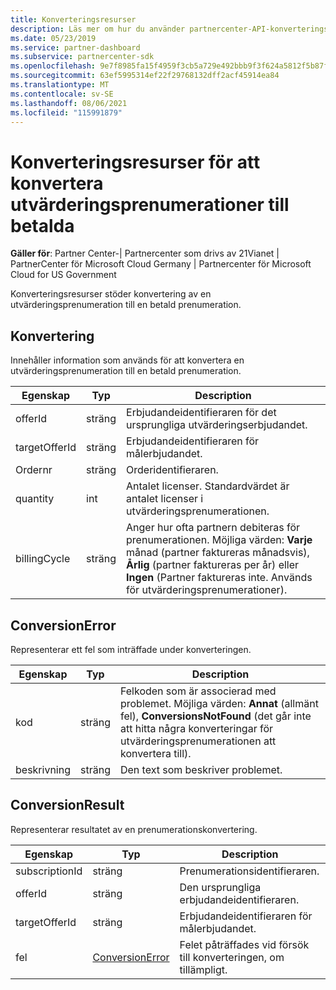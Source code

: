 ```yaml
---
title: Konverteringsresurser
description: Läs mer om hur du använder partnercenter-API-konverteringsresurser för att konvertera en utvärderingsprenumeration till en betald prenumeration.
ms.date: 05/23/2019
ms.service: partner-dashboard
ms.subservice: partnercenter-sdk
ms.openlocfilehash: 9e7f8985fa15f4959f3cb5a729e492bbb9f3f624a5812f5b87fc119f841dc87e
ms.sourcegitcommit: 63ef5995314ef22f29768132dff2acf45914ea84
ms.translationtype: MT
ms.contentlocale: sv-SE
ms.lasthandoff: 08/06/2021
ms.locfileid: "115991879"
---
```

# <a name="conversion-resources-to-convert-trial-subscriptions-to-paid"></a>Konverteringsresurser för att konvertera utvärderingsprenumerationer till betalda

**Gäller för**: Partner Center-| Partnercenter som drivs av 21Vianet | PartnerCenter för Microsoft Cloud Germany | Partnercenter för Microsoft Cloud for US Government

Konverteringsresurser stöder konvertering av en utvärderingsprenumeration till en betald prenumeration.

## <a name="conversion"></a>Konvertering

Innehåller information som används för att konvertera en utvärderingsprenumeration till en betald prenumeration.

| Egenskap | Typ | Description |
| -------- | ---- | ----------- |
| offerId | sträng | Erbjudandeidentifieraren för det ursprungliga utvärderingserbjudandet. |
| targetOfferId | sträng | Erbjudandeidentifieraren för målerbjudandet. |
| Ordernr | sträng | Orderidentifieraren. |
| quantity | int | Antalet licenser. Standardvärdet är antalet licenser i utvärderingsprenumerationen. |
| billingCycle | sträng | Anger hur ofta partnern debiteras för prenumerationen. Möjliga värden: **Varje** månad (partner faktureras månadsvis), **Årlig** (partner faktureras per år) eller **Ingen** (Partner faktureras inte. Används för utvärderingsprenumerationer). |

## <a name="conversionerror"></a>ConversionError

Representerar ett fel som inträffade under konverteringen.

| Egenskap | Typ | Description |
| -------- | ---- | ----------- |
| kod | sträng | Felkoden som är associerad med problemet. Möjliga värden: **Annat** (allmänt fel), **ConversionsNotFound** (det går inte att hitta några konverteringar för utvärderingsprenumerationen att konvertera till).
| beskrivning | sträng | Den text som beskriver problemet. |

## <a name="conversionresult"></a>ConversionResult

Representerar resultatet av en prenumerationskonvertering.

| Egenskap       | Typ                                | Description                                                            |
|----------------|-------------------------------------|------------------------------------------------------------------------|
| subscriptionId | sträng                              | Prenumerationsidentifieraren.                                           |
| offerId        | sträng                              | Den ursprungliga erbjudandeidentifieraren.                                         |
| targetOfferId  | sträng                              | Erbjudandeidentifieraren för målerbjudandet.                             |
| fel          | [ConversionError](#conversionerror) | Felet påträffades vid försök till konverteringen, om tillämpligt. |